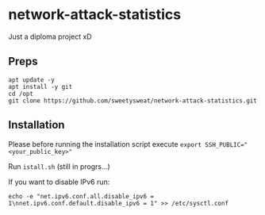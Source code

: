 # network-attack-statistics

Just a diploma project xD

## Preps

```shell
apt update -y
apt install -y git
cd /opt
git clone https://github.com/sweetysweat/network-attack-statistics.git
```

## Installation

Please before running the installation script execute `export SSH_PUBLIC="<your_public_key>"`

Run `istall.sh` (still in progrs...)

If you want to disable IPv6 run:

```shell
echo -e "net.ipv6.conf.all.disable_ipv6 = 1\nnet.ipv6.conf.default.disable_ipv6 = 1" >> /etc/sysctl.conf
```

